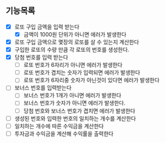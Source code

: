 ## 기능목록

- [x] 로또 구입 금액을 입력 받는다
  - [x] 금액이 1000원 단위가 아니면 에러가 발생한다
- [x] 로또 구입 금액으로 몇장의 로또를 살 수 있는지 계산한다
- [x] 구입한 로또의 수량 만큼 각 로또의 번호를 생성한다.
- [x] 당첨 번호를 입력 받는다
  - [ ] 로또 번호가 6자리가 아니면 에러가 발생한다
  - [ ] 로또 번호가 겹치는 숫자가 입력되면 에러가 발생한다
  - [ ] 로또 번호가 6자리중 숫자가 아닌것이 있다면 에러가 발생한다
- [ ] 보너스 번호를 입력받는다
  - [ ] 보너스 번호가 1개가 아니면 에러가 발생한다
  - [ ] 보너스 번호가 숫자가 아니면 에러가 발생한다.
  - [ ] 당첨 번호와 보너스 번호가 겹치면 에러가 발생한다
- [ ] 생성된 번호와 입력한 번호의 일치하는 개수를 계산한다
- [ ] 일치하는 개수에 따른 수익금을 계산한다
- [ ] 투자금과 수익금을 계산해 수익률을 출력한다
